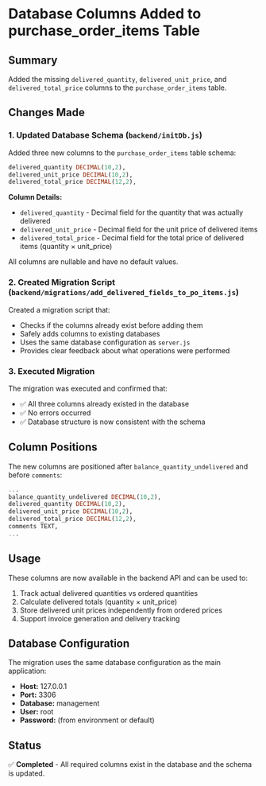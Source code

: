 # Database Columns Added to purchase_order_items Table

## Summary
Added the missing `delivered_quantity`, `delivered_unit_price`, and `delivered_total_price` columns to the `purchase_order_items` table.

## Changes Made

### 1. Updated Database Schema (`backend/initDb.js`)
Added three new columns to the `purchase_order_items` table schema:
```sql
delivered_quantity DECIMAL(10,2),
delivered_unit_price DECIMAL(10,2),
delivered_total_price DECIMAL(12,2),
```

**Column Details:**
- `delivered_quantity` - Decimal field for the quantity that was actually delivered
- `delivered_unit_price` - Decimal field for the unit price of delivered items
- `delivered_total_price` - Decimal field for the total price of delivered items (quantity × unit_price)

All columns are nullable and have no default values.

### 2. Created Migration Script (`backend/migrations/add_delivered_fields_to_po_items.js`)
Created a migration script that:
- Checks if the columns already exist before adding them
- Safely adds columns to existing databases
- Uses the same database configuration as `server.js`
- Provides clear feedback about what operations were performed

### 3. Executed Migration
The migration was executed and confirmed that:
- ✅ All three columns already existed in the database
- ✅ No errors occurred
- ✅ Database structure is now consistent with the schema

## Column Positions
The new columns are positioned after `balance_quantity_undelivered` and before `comments`:
```sql
...
balance_quantity_undelivered DECIMAL(10,2),
delivered_quantity DECIMAL(10,2),
delivered_unit_price DECIMAL(10,2),
delivered_total_price DECIMAL(12,2),
comments TEXT,
...
```

## Usage
These columns are now available in the backend API and can be used to:
1. Track actual delivered quantities vs ordered quantities
2. Calculate delivered totals (quantity × unit_price)
3. Store delivered unit prices independently from ordered prices
4. Support invoice generation and delivery tracking

## Database Configuration
The migration uses the same database configuration as the main application:
- **Host:** 127.0.0.1
- **Port:** 3306
- **Database:** management
- **User:** root
- **Password:** (from environment or default)

## Status
✅ **Completed** - All required columns exist in the database and the schema is updated.

